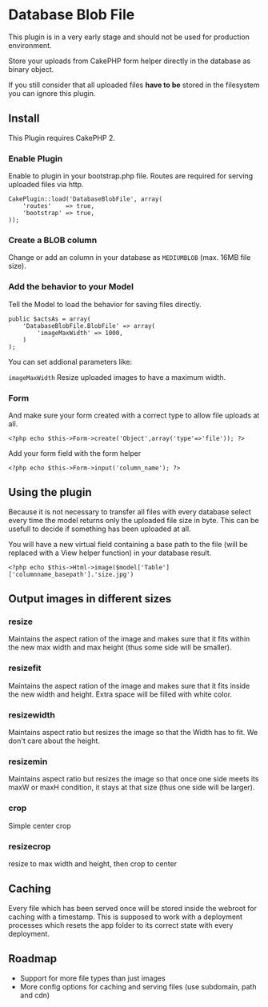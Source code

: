 # Database Blob File

This plugin is in a very early stage and should not be used for production environment.

Store your uploads from CakePHP form helper directly in the database as binary object.

If you still consider that all uploaded files __have to be__ stored in the filesystem you can ignore this plugin. 

## Install

This Plugin requires CakePHP 2.

### Enable Plugin

Enable to plugin in your bootstrap.php file. Routes are required for serving uploaded files via http.

	CakePlugin::load('DatabaseBlobFile', array(
		'routes'    => true,
		'bootstrap' => true,
	));

### Create a BLOB column

Change or add an column in your database as `MEDIUMBLOB` (max. 16MB file size).

### Add the behavior to your Model

Tell the Model to load the behavior for saving files directly.

	public $actsAs = array(
		'DatabaseBlobFile.BlobFile' => array(
			'imageMaxWidth' => 1000,
		)
	);

You can set addional parameters like:

`imageMaxWidth` Resize uploaded images to have a maximum width. 

### Form

And make sure your form created with a correct type to allow file uploads at all.

	<?php echo $this->Form->create('Object',array('type'=>'file')); ?>

Add your form field with the form helper

	<?php echo $this->Form->input('column_name'); ?>

## Using the plugin

Because it is not necessary to transfer all files with every database select every time the model returns only the uploaded file size in byte. This can be usefull to decide if something has been uploaded at all.

You will have a new virtual field containing a base path to the file (will be replaced with a View helper function) in your database result.

	<?php echo $this->Html->image($model['Table']['columnname_basepath'].'size.jpg')

## Output images in different sizes

### resize

Maintains the aspect ration of the image and makes sure that it fits within the new max width and max height (thus some side will be smaller).

### resizefit

Maintains the aspect ration of the image and makes sure that it fits inside the new width and height. Extra space will be filled with white color.

### resizewidth

Maintains aspect ratio but resizes the image so that the Width has to fit. We don't care about the height.

### resizemin

Maintains aspect ratio but resizes the image so that once one side meets its maxW or maxH condition, it stays at that size (thus one side will be larger).

### crop

Simple center crop

### resizecrop

resize to max width and height, then crop to center

## Caching

Every file which has been served once will be stored inside the webroot for caching with a timestamp. This is supposed to work with a deployment processes which resets the app folder to its correct state with every deployment.

## Roadmap

- Support for more file types than just images
- More config options for caching and serving files (use subdomain, path and cdn)
